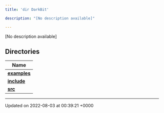 ```yaml
---
title: 'dir DarkBit'

description: "[No description available]"

---
```







[No description available]

## Directories

| Name           |
| -------------- |
| **[examples](/documentation/code/main/files/dir_c22fe66a09acdd480a35644f72364dc9/#dir-examples)**  |
| **[include](/documentation/code/main/files/dir_05e71b19da8c05feb31a01063316c124/#dir-include)**  |
| **[src](/documentation/code/main/files/dir_334951ee08a3caf9cfbab2a24a3edd4b/#dir-src)**  |






-------------------------------

Updated on 2022-08-03 at 00:39:21 +0000
